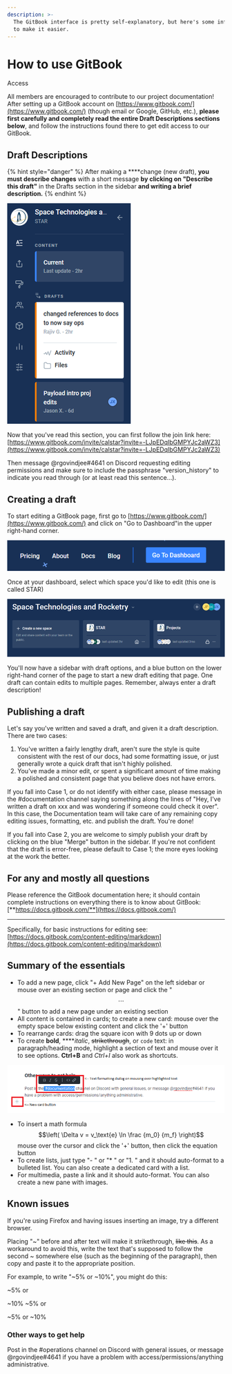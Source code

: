 ```yaml
---
description: >-
  The GitBook interface is pretty self-explanatory, but here's some information
  to make it easier.
---
```


# How to use GitBook

Access

All members are encouraged to contribute to our project documentation! After setting up a GitBook account on [https://www.gitbook.com/](https://www.gitbook.com/) \(though email or Google, GitHub, etc.\), **please first carefully and completely read the entire Draft Descriptions sections below**, and follow the instructions found there to get edit access to our GitBook.

## Draft Descriptions

{% hint style="danger" %}
After making a ****change \(new draft\), **you must describe changes** with a short message **by clicking on "Describe this draft"** in the Drafts section in the sidebar **and writing a brief description.**
{% endhint %}

![See the section below &quot;Creating Drafts&quot; if you don&apos;t have this sidebar visible](../../.gitbook/assets/drafts.PNG)

Now that you've read this section, you can first follow the join link here: [https://www.gitbook.com/invite/calstar?invite=-LJpEDqIbGMPYJc2aWZ3](https://www.gitbook.com/invite/calstar?invite=-LJpEDqIbGMPYJc2aWZ3)  
  
Then message @rgovindjee\#4641 on Discord requesting editing permissions and make sure to include the passphrase "version\_history" to indicate you read through \(or at least read this sentence...\).

## Creating a draft

To start editing a GitBook page, first go to [https://www.gitbook.com/](https://www.gitbook.com/) and click on "Go to Dashboard"in the upper right-hand corner.

![](../../.gitbook/assets/gitbook1.PNG)

Once at your dashboard, select which space you'd like to edit \(this one is called STAR\) 

![](../../.gitbook/assets/gitbook2.PNG)

You'll now have a sidebar with draft options, and a blue button on the lower right-hand corner of the page to start a new draft editing that page. One draft can contain edits to multiple pages. Remember, always enter a draft description!

## Publishing a draft

Let's say you've written and saved a draft, and given it a draft description. There are two cases:

1. You've written a fairly lengthy draft, aren't sure the style is quite consistent with the rest of our docs, had some formatting issue, or just generally wrote a quick draft that isn't highly polished.
2. You've made a minor edit, or spent a significant amount of time making a polished and consistent page that you believe does not have errors.

If you fall into Case 1, or do not identify with either case, please message in the \#documentation channel saying something along the lines of "Hey, I've written a draft on xxx and was wondering if someone could check it over". In this case, the Documentation team will take care of any remaining copy editing issues, formatting, etc. and publish the draft. You're done!

If you fall into Case 2, you are welcome to simply publish your draft by clicking on the blue "Merge" button in the sidebar. If you're not confident that the draft is error-free, please default to Case 1; the more eyes looking at the work the better.

## For any and mostly all questions

Please reference the GitBook documentation here; it should contain complete instructions on everything there is to know about GitBook: [**https://docs.gitbook.com/**](https://docs.gitbook.com/)  
****  
Specifically, for basic instructions for editing see: [https://docs.gitbook.com/content-editing/markdown](https://docs.gitbook.com/content-editing/markdown)

## Summary of the essentials

* To add a new page, click "+ Add New Page" on the left sidebar or mouse over an existing section or page and click the " $$\cdots$$ " button to add a new page under an existing section
* All content is contained in cards; to create a new card: mouse over the empty space below existing content and click the '+' button
* To rearrange cards: drag the square icon with 9 dots up or down
* To create **bold**, ****_italic_, ~~strikethrough~~, or `code` text: in paragraph/heading mode, highlight a section of text and mouse over it to see options. **Ctrl+B** and _Ctrl+I_ also work as shortcuts.  

![Basic features](../../.gitbook/assets/formatting.png)

* To insert a math formula $$\left( \Delta v = v_\text{e} \ln \frac {m_0} {m_f} \right)$$ mouse over the cursor and click the '+' button, then click the equation button
* To create lists, just type "- " or "\* " or "1. " and it should auto-format to a bulleted list. You can also create a dedicated card with a list.
* For multimedia, paste a link and it should auto-format. You can also create a new pane with images.

## Known issues

If you're using Firefox and having issues inserting an image, try a different browser.

Placing "~" before and after text will make it strikethrough, ~~like this~~. As a workaround to avoid this, write the text that's supposed to follow the second ~ somewhere else \(such as the beginning of the paragraph\), then copy and paste it to the appropriate position.

For example, to write "~5% or ~10%", you might do this:

~5% or

~10% ~5% or

~5% or ~10%

### Other ways to get help

Post in the \#operations channel on Discord with general issues, or message @rgovindjee\#4641 if you have a problem with access/permissions/anything administrative.

